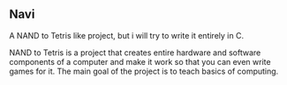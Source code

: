 ## Navi

A NAND to Tetris like project, but i will try to write it entirely in C. 

NAND to Tetris is a project that creates entire hardware and software components of 
a computer and make it work so that you can even write games for it. The main
goal of the project is to teach basics of computing. 


